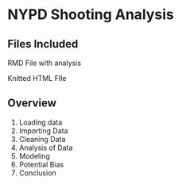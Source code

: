 # NYPD Shooting Analysis

## Files Included
RMD File with analysis

Knitted HTML FIle

## Overview
1. Loading data
2. Importing Data
3. Cleaning Data
4. Analysis of Data
5. Modeling
6. Potential Bias
7. Conclusion
